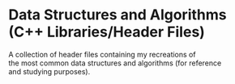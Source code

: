 # Data Structures and Algorithms (C++ Libraries/Header Files)  
A collection of header files containing my recreations of  
the most common data structures and algorithms (for reference  
and studying purposes).  